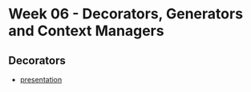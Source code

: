 # Week 06 - Decorators, Generators and Context Managers

## Decorators

* [presentation](https://slides.com/hackbulgaria/copy-of-107)
